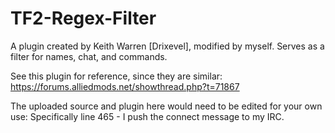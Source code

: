 # TF2-Regex-Filter
A plugin created by Keith Warren [Drixevel], modified by myself. 
Serves as a filter for names, chat, and commands. 

See this plugin for reference, since they are similar: https://forums.alliedmods.net/showthread.php?t=71867

The uploaded source and plugin here would need to be edited for your own use:
  Specifically line 465 - I push the connect message to my IRC.
